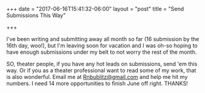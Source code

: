 +++
date = "2017-06-16T15:41:32-06:00"
layout = "post"
title = "Send Submissions This Way"

+++

I've been writing and submitting away all month so far (16 submission by the 16th day, woo!), but I'm leaving soon for vacation and I was oh-so hoping to have enough submissions under my belt to not worry the rest of the month.

SO, theater people, if you have any hot leads on submissions, send 'em this way. Or if you as a theater professional want to read some of my work, that is also wonderful. Email me at [Rnbublitz@gmail.com](mailto:rnbublitz@gmail.com) and help me hit my numbers. I need 14 more opportunities to finish June off right. THANKS!